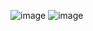 ![image](https://github.com/user-attachments/assets/3ec6cab9-6d1a-43c4-b2ac-b8caf5a095bd)
![image](https://github.com/user-attachments/assets/cd03f145-f47d-4125-88db-c7d0cdb6d3e0)

